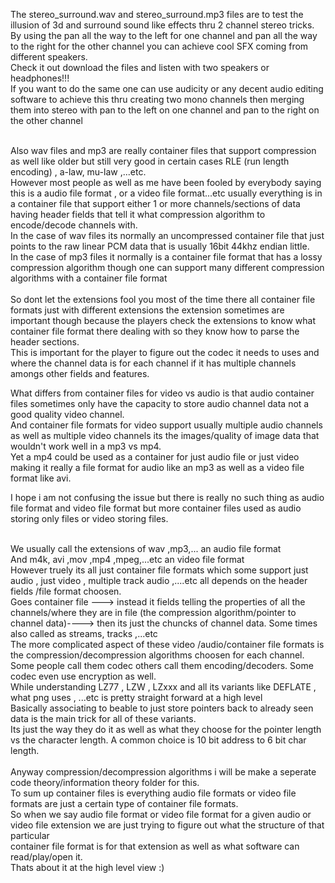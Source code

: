 The stereo_surround.wav and stereo_surround.mp3 files are to test the illusion of 3d and surround sound like effects thru 2 channel stereo tricks.<br>
By using the pan all the way to the left for one channel and pan all the way to the right for the other channel you can achieve cool SFX coming from different speakers.<br>
Check it out download the files and listen  with two speakers or headphones!!!<br>
If you want to do the same one can use audicity or any decent audio editing software to achieve this thru creating two mono channels then merging them into stereo with pan to the left 
on one channel and pan to the right on the other channel <br>

<br>
Also wav files and mp3 are really container files that support compression as well like older but still very good in certain cases RLE (run length encoding) , a-law, mu-law ,...etc.
<br>
However most people as well as me have been fooled by everybody saying this is a audio file format , or a video file format...etc usually everything is in a container file that support
either 1 or more channels/sections of data having header fields that tell it what compression algorithm to encode/decode channels with.<br>
In the case of wav files its normally an uncompressed container file that just points to the raw linear PCM data that is usually 16bit 44khz endian little.<br>
In the case of mp3 files it normally is a container file format that has a lossy compression algorithm though one can support many different compression algorithms with a container 
file format <br>

<br>
So dont let the extensions fool you most of the time there all container file formats just with different extensions the extension sometimes are important though because the players
check the extensions to know what container file format there dealing with so they know how to parse the header sections.<br>
This is important for the player to figure out the codec it needs to uses and where the channel data is for each channel if it has multiple channels amongs other fields and features.
<br>

What differs from container files for video vs audio is that audio container files sometimes only have the capacity to store audio channel data not a good quality video channel.
<br>
And container file formats for video support usually multiple audio channels as well as multiple video channels its the images/quality of image data that wouldn't work well in a mp3 vs mp4.
<br>
Yet a mp4 could be used as a container for just audio file or just video making it really a file format for audio like an mp3 as well as a video file format like avi.
<br>

I hope i am not confusing the issue but there is really no such thing as audio file format and video file format but more container files used as audio storing only files or
video storing files.

<br>
We usually call the extensions of wav ,mp3,... an audio file format<br>
And m4k, avi ,mov ,mp4 ,mpeg,...etc an video file format <br>
However truely its all just container file formats which some support just audio , just video , multiple track audio ,....etc all depends on the header fields /file format choosen.
<br>
Goes container file ---> instead it fields telling the properties of all the channels/where they are in file (the compression algorithm/pointer to channel data)----> then its just 
the chuncks of channel data. Some times also called as streams, tracks  ,...etc

<br>
The more complicated aspect of these video /audio/container file formats is the compression/decompression algorithms choosen for each channel. <br>
Some people call them codec others call them encoding/decoders. Some codec even use encryption as well. <br>
While understanding LZ77 , LZW , LZxxx and all its variants like DEFLATE , what png uses , ...etc is pretty straight forward at a high level<br>
Basically associating <pointers | character length> to beable to just store pointers back to already seen data is the main trick for all of these variants. <br>
Its just the way they do it as well as what they choose for the pointer length vs the character length. A common choice is 10 bit address to 6 bit char length. <br>
<br>
Anyway compression/decompression algorithms i will be make a seperate code theory/information theory folder for this.
<br>
To sum up container files is everything audio file formats or video file formats are just a certain type of container file formats.<br>
So when we say audio file format or video file format for a given audio or video file extension we are just trying to figure out what the structure of that particular
<br> container file format is for that extension as well as what software can read/play/open it. <br>
Thats about it at the high level view :)
